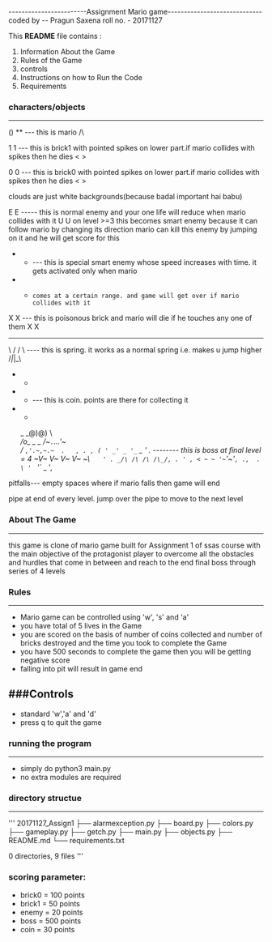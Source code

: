 ------------------------Assignment Mario game-----------------------------
coded by -- Pragun Saxena
roll no. - 20171127

This **README** file contains :
 1. Information About the Game
 2. Rules of the Game
 3. controls
 4. Instructions on how to Run the Code
 5. Requirements

### characters/objects
---------------------

()
**  --- this is mario
/\

1 1 --- this is brick1 with pointed spikes on lower part.if mario collides with spikes then he dies
< >

0 0 --- this is brick0 with pointed spikes on lower part.if mario collides with spikes then he dies
< >

clouds are just white backgrounds(because badal important hai babu)

E E ----- this is normal enemy and your one life will reduce when mario collides with it
U U       on level >=3 this becomes smart enemy because it can follow mario by changing its direction
          mario can kill this enemy by jumping on it and he will get score for this

* * --- this is special  smart enemy whose speed increases with time. it gets activated only when mario
* *     comes at a certain range. and game will get over if mario collides with it

X X --- this is poisonous brick and mario will die if he touches any one of them
X X

______
 \  /
 /  \    ---- this is spring. it works as a normal spring i.e. makes u jump higher
/_|_|_\

 * *
*   * --- this is coin. points are there for collecting it
 * *

    _          _@)@) \  
  _/o\_ _ _ _/~`.`...'~\
 / `,'.~,~.~  .   , . ,
  ( ' _' _ '_` _  '  .    -------- this is boss at final level = 4
 ~V~ V~ V~ V~ ~\ `   ' .
  _/\ /\ /\ /\_/, . ' ,
 < ~ ~ '~`'~'`, .,  .   
  \ ' `_  '`_    _    ',


  pitfalls--- empty spaces where if mario falls then game will end

  pipe at end of every level. jump over the pipe to move to the next level

### About The Game
--------------
this game is clone of mario game built for Assignment 1 of ssas course with the main objective
of the protagonist player to overcome all the obstacles and hurdles that come in between and
reach to the end final boss through series of 4 levels

### Rules
-----

- Mario game can be controlled using 'w', 's' and 'a'
- you have total of 5 lives in the Game
- you are scored on the basis of number of coins collected and number of bricks destroyed and the time you took
  to complete the Game
- you have 500 seconds to complete the game then you will be getting negative score  
- falling into pit will result in game end

###Controls
----------

- standard 'w','a' and 'd'
- press q to quit the game

### running the program
----------------------
- simply do python3 main.py
- no extra modules are required

### directory structue
--------------------
'''
20171127_Assign1
	├── alarmexception.py
	├── board.py
	├── colors.py
	├── gameplay.py
	├── getch.py
	├── main.py
	├── objects.py
	├── README.md
	└── requirements.txt

0 directories, 9 files
'''

### scoring parameter:
- brick0 = 100 points
- brick1 = 50 points
- enemy = 20 points
- boss = 500 points
- coin = 30 points
